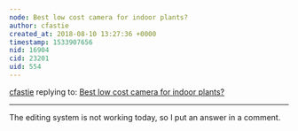 ```yaml
---
node: Best low cost camera for indoor plants?
author: cfastie
created_at: 2018-08-10 13:27:36 +0000
timestamp: 1533907656
nid: 16904
cid: 23201
uid: 554
---
```




[cfastie](../profile/cfastie) replying to: [Best low cost camera for indoor plants?](../notes/DrC/08-10-2018/best-low-cost-camera-for-indoor-plants)

----
The editing system is not working today, so I put an answer in a comment.